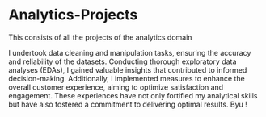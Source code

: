 # Analytics-Projects
This consists of all the projects of the analytics domain

I undertook data cleaning and manipulation tasks, ensuring the accuracy and reliability of the datasets. Conducting thorough exploratory data analyses (EDAs), I gained valuable insights that contributed to informed decision-making. Additionally, I implemented measures to enhance the overall customer experience, aiming to optimize satisfaction and engagement. These experiences have not only fortified my analytical skills but have also fostered a commitment to delivering optimal results.
Byu !
